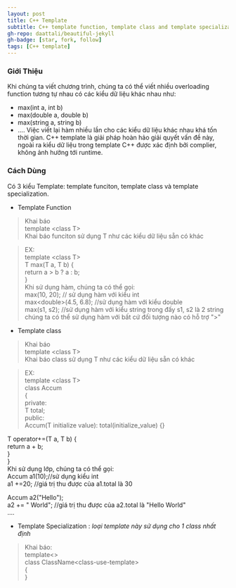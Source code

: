 ```yaml
---
layout: post
title: C++ Template
subtitle: C++ template function, template class and template specialization
gh-repo: daattali/beautiful-jekyll
gh-badge: [star, fork, follow]
tags: [C++ template]
---
```

### Giới Thiệu
Khi chúng ta viết chương trình, chúng ta có thể viết nhiều overloading function tương tự nhau có các kiểu dữ liệu khác nhau như:
* max(int a, int b)
* max(double a, double b)
* max(string a, string b)
* ....
Việc viết lại hàm nhiều lần cho các kiểu dữ liệu khác nhau khá tốn thời gian. C++ template là giải pháp hoàn hảo giải quyết vấn đề này,
ngoài ra kiểu dữ liệu trong template C++ được xác định bởi complier, không ảnh hưởng tới runtime.

### Cách Dùng

Có 3 kiểu Template: template funciton, template class và template specialization. 
* Template Function
> Khai báo  
template \<class T\>  
Khai báo funciton sử dụng T như các kiểu dữ liệu sẵn có khác

> EX:  
template \<class T\>  
T max(T a, T b) {  
  return a > b ? a : b;  
}  
Khi sử dụng hàm, chúng ta có thể gọi:  
max(10, 20); // sử dụng hàm với kiểu int  
max\<double\>(4.5, 6.8); //sử dụng hàm với kiểu double  
max(s1, s2); //sử dụng hàm với kiểu string trong đấy s1, s2 là 2 string   
chúng ta có thể sử dụng hàm với bất cứ đối tượng nào có hỗ trợ "\>"  

* Template class
> Khai báo  
template \<class T\>  
Khai báo class sử dụng T như các kiểu dữ liệu sẵn có khác

> EX:  
template \<class T\>  
class Accum  
{  
private\:  
  T total;  
public\:  
  Accum(T initialize value): total(initialize_value) {}
  
  T operator\+=(T a, T b) {  
    return a + b;  
  }  
}  
Khi sử dụng lớp, chúng ta có thể gọi:  
Accum a1(10);//sử dụng kiểu int  
a1 +=20; //giá trị thu được của a1.total là 30  

Accum a2("Hello");  
a2 += " World"; //giá trị thu được của a2.total là "Hello World"  
....

* Template Specialization : _loại template này sử dụng cho 1 class nhất định_  
> Khai báo:  
template\<\>  
class ClassName\<class-use-template\>  
{  
}  

